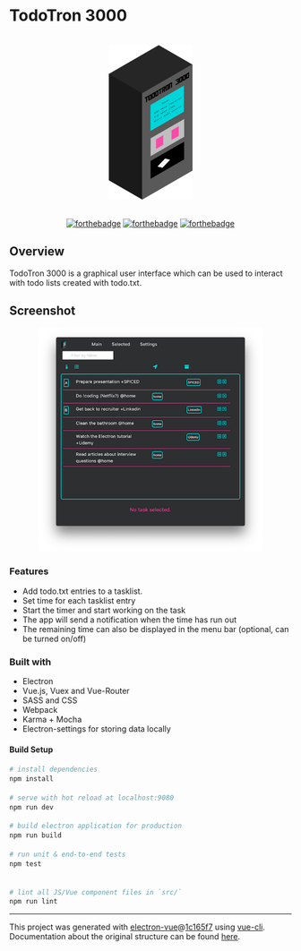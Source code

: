 # TodoTron 3000

<div align="center">
<br>
<img width="150" src="/docs/todotron.png" alt="todotron">
<br>
<br>
</div>

<div align="center">

[![forthebadge](https://forthebadge.com/images/badges/made-with-vue.svg)](https://forthebadge.com)
[![forthebadge](https://forthebadge.com/images/badges/designed-in-etch-a-sketch.svg)](https://forthebadge.com)
[![forthebadge](https://forthebadge.com/images/badges/built-with-love.svg)](https://forthebadge.com)

</div>

## Overview

TodoTron 3000 is a graphical user interface which can be used to interact with todo lists created with todo.txt.

## Screenshot

<p align="center">
<img src="./images/todotron.png" width="400">
</p>

### Features

* Add todo.txt entries to a tasklist.
* Set time for each tasklist entry
* Start the timer and start working on the task
* The app will send a notification when the time has run out
* The remaining time can also be displayed in the menu bar (optional, can be turned on/off)

### Built with

* Electron
* Vue.js, Vuex and Vue-Router
* SASS and CSS
* Webpack
* Karma + Mocha
* Electron-settings for storing data locally

#### Build Setup

``` bash
# install dependencies
npm install

# serve with hot reload at localhost:9080
npm run dev

# build electron application for production
npm run build

# run unit & end-to-end tests
npm test


# lint all JS/Vue component files in `src/`
npm run lint

```

---

This project was generated with [electron-vue](https://github.com/SimulatedGREG/electron-vue)@[1c165f7](https://github.com/SimulatedGREG/electron-vue/tree/1c165f7c5e56edaf48be0fbb70838a1af26bb015) using [vue-cli](https://github.com/vuejs/vue-cli). Documentation about the original structure can be found [here](https://simulatedgreg.gitbooks.io/electron-vue/content/index.html).
